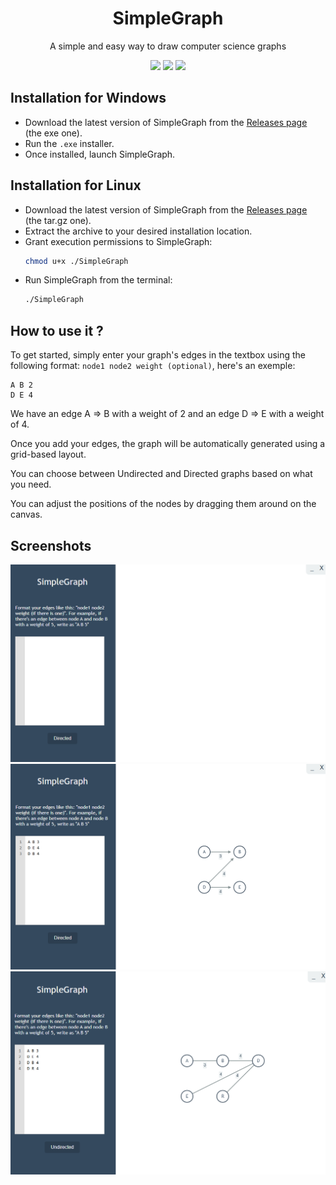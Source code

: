 <h1 align="center">SimpleGraph</h1>
<p align="center">A simple and easy way to draw computer science graphs</p>
<div align="center">
    <img src="https://img.shields.io/github/stars/Lea-Bar/SimpleGraph">
    <img src="https://img.shields.io/github/forks/Lea-Bar/SimpleGraph">
    <img src="https://img.shields.io/github/package-json/v/Lea-Bar/SimpleGraph">
</div>

## Installation for Windows
- Download the latest version of SimpleGraph from the [Releases page](https://github.com/Lea-Bar/SimpleGraph/releases/tag/RELEASE) (the exe one).
- Run the ```.exe``` installer.
- Once installed, launch SimpleGraph.

## Installation for Linux
- Download the latest version of SimpleGraph from the [Releases page](https://github.com/Lea-Bar/SimpleGraph/releases/tag/RELEASE) (the tar.gz one).
- Extract the archive to your desired installation location.
- Grant execution permissions to SimpleGraph:
    ```bash
    chmod u+x ./SimpleGraph
    ```
- Run SimpleGraph from the terminal:
    ```bash
    ./SimpleGraph
    ```

## How to use it ?
To get started, simply enter your graph's edges in the textbox using the following format: ```node1 node2 weight (optional)```, here's an exemple:

```
A B 2
D E 4
```
    
We have an edge A => B with a weight of 2 and an edge D => E with a weight of 4.

Once you add your edges, the graph will be automatically generated using a grid-based layout.

You can choose between Undirected and Directed graphs based on what you need.

You can adjust the positions of the nodes by dragging them around on the canvas.

## Screenshots

<img src="./screenshots/screenshot1.png">
<img src="./screenshots/screenshot2.png">
<img src="./screenshots/screenshot3.png">